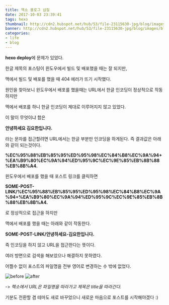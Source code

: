 ```yaml
---
title: 헥소 블로그 삽질
date: 2017-10-03 23:39:41
tags: hexo
thumbnail: http://cdn2.hubspot.net/hub/53/file-23115630-jpg/blog/images/blogging_image.jpg
banner: http://cdn2.hubspot.net/hub/53/file-23115630-jpg/blog/images/blogging_image.jpg
categories:
- life
- blog
---
```


**hexo deploy**에 문제가 있었다.

한글 제목의 포스팅이 윈도우에서 빌드 및 배포했을 때는 잘 되지만,

맥에서 빌드 및 배포를 했을 때 404 에러가 뜨기 시작했다.

<!-- more -->

원인을 찾아보니 윈도우에서 배포를 했을때는 URL에서 한글 인코딩이 정상적으로 작동하지만

맥에서 배포를 하니 한글 인코딩이 제대로 이루어지지 않고 있었다.

이 말이 무엇이냐 함은

**안녕하세요 김요한입니다.**

라는 문자를 접근할려면 URL에서는 한글 부분만 인코딩을 하게된다. 즉 결과값은 아래와 같이 되는것이다.

**%EC%95%88%EB%85%95%ED%95%98%EC%84%B8%EC%9A%94+%EA%B9%80%EC%9A%94%ED%95%9C%EC%9E%85%EB%8B%88%EB%8B%A4.**

윈도우에서 배포를 했을 때 포스트 링크를 클릭하면

**SOME-POST-LINK/%EC%95%88%EB%85%95%ED%95%98%EC%84%B8%EC%9A%94+%EA%B9%80%EC%9A%94%ED%95%9C%EC%9E%85%EB%8B%88%EB%8B%A4.**

로 정상적으로 접근을 하지만

맥에서 배포를 했을 때는 아래와 같이 작동한다.

**SOME-POST-LINK/안녕하세요-김요한입니다.**

즉 인코딩을 하지 않고 URL을 접근한다는 뜻이다.

여러 방면으로 검색을 해보았으나 해결하지 못하였다.

어쩔수 없이 포스트의 파일명을 전부 영어로 변경하는 수 밖에 없었다.

![before](/images/hexo/filename-before.png)
![after](/images/hexo/filename-after.png)


-> *헥소에서 URL은 파일명을 따라가고 제목은 title을 따라간다.*

기분도 전환할 겸 테마도 새로 바꾸었으니 새로운 마음으로 포스트를 시작해야겠다 :)